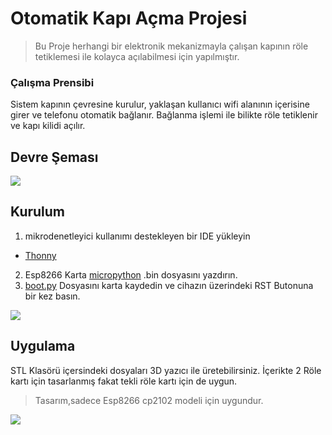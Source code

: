 
# Otomatik Kapı Açma Projesi
> Bu Proje herhangi bir elektronik mekanizmayla çalışan kapının röle tetiklemesi ile kolayca açılabilmesi için yapılmıştır.
### Çalışma Prensibi
Sistem kapının çevresine kurulur, yaklaşan kullanıcı wifi alanının içerisine girer ve telefonu otomatik bağlanır. Bağlanma işlemi ile bilikte röle tetiklenir ve kapı kilidi açılır.
## Devre Şeması
![](https://i.hizliresim.com/rr4tz0i.png)

## Kurulum
1. mikrodenetleyici kullanımı destekleyen bir IDE yükleyin 
 - [Thonny](https://thonny.org/)
2. Esp8266 Karta [micropython](https://micropython.org/download/esp8266/) .bin dosyasını yazdırın.
3. [boot.py](https://github.com/nerawn/Automatic-Door-Opener/blob/main/boot.py) Dosyasını karta kaydedin ve cihazın üzerindeki RST Butonuna bir kez basın.

![](https://github.com/nerawn/Automatic-Door-Opener/blob/main/giphy.gif)


## Uygulama
STL Klasörü içersindeki dosyaları 3D yazıcı ile üretebilirsiniz. İçerikte 2 Röle kartı için tasarlanmış fakat tekli röle kartı için de uygun.
>Tasarım,sadece Esp8266 cp2102 modeli için uygundur.

![](https://github.com/nerawn/Automatic-Door-Opener/blob/main/project.jpg)
